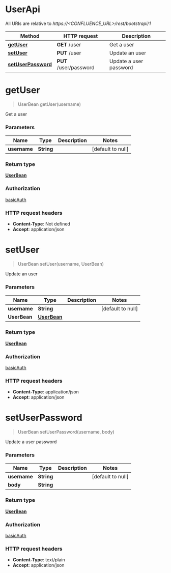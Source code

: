 # UserApi

All URIs are relative to *https://&lt;CONFLUENCE_URL&gt;/rest/bootstrapi/1*

| Method | HTTP request | Description |
|------------- | ------------- | -------------|
| [**getUser**](UserApi.md#getUser) | **GET** /user | Get a user |
| [**setUser**](UserApi.md#setUser) | **PUT** /user | Update an user |
| [**setUserPassword**](UserApi.md#setUserPassword) | **PUT** /user/password | Update a user password |


<a name="getUser"></a>
# **getUser**
> UserBean getUser(username)

Get a user

### Parameters

|Name | Type | Description  | Notes |
|------------- | ------------- | ------------- | -------------|
| **username** | **String**|  | [default to null] |

### Return type

[**UserBean**](../Models/UserBean.md)

### Authorization

[basicAuth](../README.md#basicAuth)

### HTTP request headers

- **Content-Type**: Not defined
- **Accept**: application/json

<a name="setUser"></a>
# **setUser**
> UserBean setUser(username, UserBean)

Update an user

### Parameters

|Name | Type | Description  | Notes |
|------------- | ------------- | ------------- | -------------|
| **username** | **String**|  | [default to null] |
| **UserBean** | [**UserBean**](../Models/UserBean.md)|  | |

### Return type

[**UserBean**](../Models/UserBean.md)

### Authorization

[basicAuth](../README.md#basicAuth)

### HTTP request headers

- **Content-Type**: application/json
- **Accept**: application/json

<a name="setUserPassword"></a>
# **setUserPassword**
> UserBean setUserPassword(username, body)

Update a user password

### Parameters

|Name | Type | Description  | Notes |
|------------- | ------------- | ------------- | -------------|
| **username** | **String**|  | [default to null] |
| **body** | **String**|  | |

### Return type

[**UserBean**](../Models/UserBean.md)

### Authorization

[basicAuth](../README.md#basicAuth)

### HTTP request headers

- **Content-Type**: text/plain
- **Accept**: application/json

